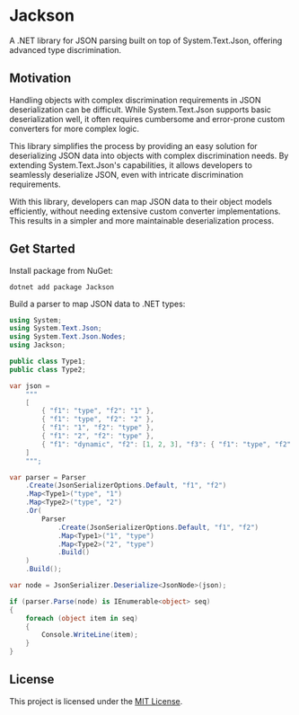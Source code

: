 # Jackson

A .NET library for JSON parsing built on top of System.Text.Json, offering advanced type discrimination.

## Motivation

Handling objects with complex discrimination requirements in JSON deserialization can be difficult. While
System.Text.Json supports basic deserialization well, it often requires cumbersome and error-prone custom converters for
more complex logic.

This library simplifies the process by providing an easy solution for deserializing JSON data into objects with complex
discrimination needs. By extending System.Text.Json's capabilities, it allows developers to seamlessly deserialize JSON,
even with intricate discrimination requirements.

With this library, developers can map JSON data to their object models efficiently, without needing extensive custom
converter implementations. This results in a simpler and more maintainable deserialization process.

## Get Started

Install package from NuGet:
```shell
dotnet add package Jackson
```

Build a parser to map JSON data to .NET types:
```csharp
using System;
using System.Text.Json;
using System.Text.Json.Nodes;
using Jackson;

public class Type1;
public class Type2;

var json =
    """
    [
        { "f1": "type", "f2": "1" },
        { "f1": "type", "f2": "2" },
        { "f1": "1", "f2": "type" },
        { "f1": "2", "f2": "type" },
        { "f1": "dynamic", "f2": [1, 2, 3], "f3": { "f1": "type", "f2": "1" } }
    ]
    """;

var parser = Parser
    .Create(JsonSerializerOptions.Default, "f1", "f2")
    .Map<Type1>("type", "1")
    .Map<Type2>("type", "2")
    .Or(
        Parser
            .Create(JsonSerializerOptions.Default, "f1", "f2")
            .Map<Type1>("1", "type")
            .Map<Type2>("2", "type")
            .Build()
    )
    .Build();

var node = JsonSerializer.Deserialize<JsonNode>(json);

if (parser.Parse(node) is IEnumerable<object> seq)
{
    foreach (object item in seq)
    {
        Console.WriteLine(item);
    }
}
```

## License

This project is licensed under the [MIT License](LICENSE).
